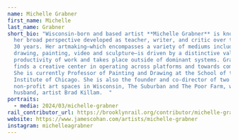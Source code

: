 ```yaml
---
name: Michelle Grabner
first_name: Michelle
last_name: Grabner
short_bio: "Wisconsin-born and based artist **Michelle Grabner** is known for
  her broad perspective developed as teacher, writer, and critic over the past
  30 years. Her artmaking—which encompasses a variety of mediums including
  drawing, painting, video and sculpture—is driven by a distinctive value in the
  productivity of work and takes place outside of dominant systems. Grabner
  finds a creative center in operating across platforms and towards community.
  She is currently Professor of Painting and Drawing at the School of the Art
  Institute of Chicago. She is also the founder and co-director of two
  non-profit art spaces in Wisconsin, The Suburban and The Poor Farm, with her
  husband, artist Brad Killam.  "
portraits:
  - media: 2024/03/michelle-grabner
rail_contributor_url: https://brooklynrail.org/contributor/michelle-grabner
website: https://www.jamescohan.com/artists/michelle-grabner
instagram: michelleagrabner
---
```

